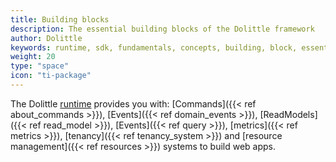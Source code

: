 ```yaml
---
title: Building blocks
description: The essential building blocks of the Dolittle framework
author: Dolittle
keywords: runtime, sdk, fundamentals, concepts, building, block, essentials
weight: 20
type: "space"
icon: "ti-package"
---
```


The Dolittle [runtime](https://github.com/dolittle-runtime/Runtime) provides you with: [Commands]({{< ref about_commands >}}), [Events]({{< ref domain_events >}}), [ReadModels]({{< ref read_model >}}), [Events]({{< ref query >}}), [metrics]({{< ref metrics >}}), [tenancy]({{< ref tenancy_system >}}) and [resource management]({{< ref resources >}}) systems to build web apps.
